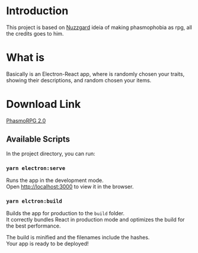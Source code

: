 # Introduction

This project is based on [Nuzzgard](https://www.youtube.com/channel/UCzeJwNw3EBqZ570CQbFCSJw) ideia of making phasmophobia as rpg, all the credits goes to him.

# What is

Basically is an Electron-React app, where is randomly chosen your traits, showing their descriptions, and random chosen your items. 

# Download Link
[PhasmoRPG 2.0](https://drive.google.com/file/d/1nACtw0YwdZtUcTmIb3vRtTp4IY1JbmGP/view?usp=sharing)

## Available Scripts

In the project directory, you can run:

### `yarn electron:serve`

Runs the app in the development mode.\
Open [http://localhost:3000](http://localhost:3000) to view it in the browser.

### `yarn elctron:build`

Builds the app for production to the `build` folder.\
It correctly bundles React in production mode and optimizes the build for the best performance.

The build is minified and the filenames include the hashes.\
Your app is ready to be deployed!

